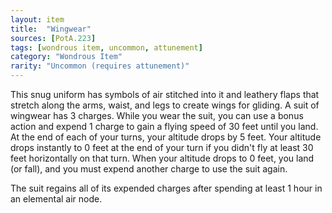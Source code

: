 ```yaml
---
layout: item
title:  "Wingwear"
sources: [PotA.223]
tags: [wondrous item, uncommon, attunement]
category: "Wondrous Item"
rarity: "Uncommon (requires attunement)"
---
```


This snug uniform has symbols of air stitched into it and leathery flaps that stretch along the arms, waist, and legs to create wings for gliding. A suit of wingwear has 3 charges. While you wear the suit, you can use a bonus action and expend 1 charge to gain a flying speed of 30 feet until you land. At the end of each of your turns, your altitude drops by 5 feet. Your altitude drops instantly to 0 feet at the end of your turn if you didn't fly at least 30 feet horizontally on that turn. When your altitude drops to 0 feet, you land (or fall), and you must expend another charge to use the suit again.

The suit regains all of its expended charges after spending at least 1 hour in an elemental air node.
